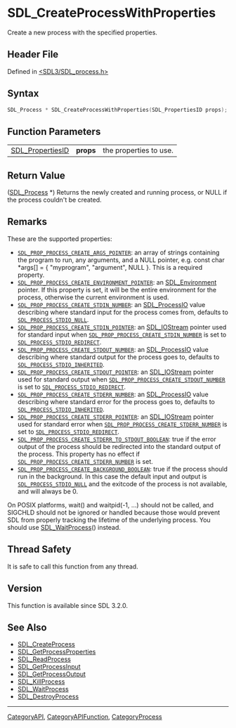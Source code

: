 # SDL_CreateProcessWithProperties

Create a new process with the specified properties.

## Header File

Defined in [<SDL3/SDL_process.h>](https://github.com/libsdl-org/SDL/blob/main/include/SDL3/SDL_process.h)

## Syntax

```c
SDL_Process * SDL_CreateProcessWithProperties(SDL_PropertiesID props);
```

## Function Parameters

|                                      |           |                        |
| ------------------------------------ | --------- | ---------------------- |
| [SDL_PropertiesID](SDL_PropertiesID) | **props** | the properties to use. |

## Return Value

([SDL_Process](SDL_Process) *) Returns the newly created and running
process, or NULL if the process couldn't be created.

## Remarks

These are the supported properties:

- [`SDL_PROP_PROCESS_CREATE_ARGS_POINTER`](SDL_PROP_PROCESS_CREATE_ARGS_POINTER):
  an array of strings containing the program to run, any arguments, and a
  NULL pointer, e.g. const char *args[] = { "myprogram", "argument", NULL
  }. This is a required property.
- [`SDL_PROP_PROCESS_CREATE_ENVIRONMENT_POINTER`](SDL_PROP_PROCESS_CREATE_ENVIRONMENT_POINTER):
  an [SDL_Environment](SDL_Environment) pointer. If this property is set,
  it will be the entire environment for the process, otherwise the current
  environment is used.
- [`SDL_PROP_PROCESS_CREATE_STDIN_NUMBER`](SDL_PROP_PROCESS_CREATE_STDIN_NUMBER):
  an [SDL_ProcessIO](SDL_ProcessIO) value describing where standard input
  for the process comes from, defaults to
  [`SDL_PROCESS_STDIO_NULL`](SDL_PROCESS_STDIO_NULL).
- [`SDL_PROP_PROCESS_CREATE_STDIN_POINTER`](SDL_PROP_PROCESS_CREATE_STDIN_POINTER):
  an [SDL_IOStream](SDL_IOStream) pointer used for standard input when
  [`SDL_PROP_PROCESS_CREATE_STDIN_NUMBER`](SDL_PROP_PROCESS_CREATE_STDIN_NUMBER)
  is set to [`SDL_PROCESS_STDIO_REDIRECT`](SDL_PROCESS_STDIO_REDIRECT).
- [`SDL_PROP_PROCESS_CREATE_STDOUT_NUMBER`](SDL_PROP_PROCESS_CREATE_STDOUT_NUMBER):
  an [SDL_ProcessIO](SDL_ProcessIO) value describing where standard output
  for the process goes to, defaults to
  [`SDL_PROCESS_STDIO_INHERITED`](SDL_PROCESS_STDIO_INHERITED).
- [`SDL_PROP_PROCESS_CREATE_STDOUT_POINTER`](SDL_PROP_PROCESS_CREATE_STDOUT_POINTER):
  an [SDL_IOStream](SDL_IOStream) pointer used for standard output when
  [`SDL_PROP_PROCESS_CREATE_STDOUT_NUMBER`](SDL_PROP_PROCESS_CREATE_STDOUT_NUMBER)
  is set to [`SDL_PROCESS_STDIO_REDIRECT`](SDL_PROCESS_STDIO_REDIRECT).
- [`SDL_PROP_PROCESS_CREATE_STDERR_NUMBER`](SDL_PROP_PROCESS_CREATE_STDERR_NUMBER):
  an [SDL_ProcessIO](SDL_ProcessIO) value describing where standard error
  for the process goes to, defaults to
  [`SDL_PROCESS_STDIO_INHERITED`](SDL_PROCESS_STDIO_INHERITED).
- [`SDL_PROP_PROCESS_CREATE_STDERR_POINTER`](SDL_PROP_PROCESS_CREATE_STDERR_POINTER):
  an [SDL_IOStream](SDL_IOStream) pointer used for standard error when
  [`SDL_PROP_PROCESS_CREATE_STDERR_NUMBER`](SDL_PROP_PROCESS_CREATE_STDERR_NUMBER)
  is set to [`SDL_PROCESS_STDIO_REDIRECT`](SDL_PROCESS_STDIO_REDIRECT).
- [`SDL_PROP_PROCESS_CREATE_STDERR_TO_STDOUT_BOOLEAN`](SDL_PROP_PROCESS_CREATE_STDERR_TO_STDOUT_BOOLEAN):
  true if the error output of the process should be redirected into the
  standard output of the process. This property has no effect if
  [`SDL_PROP_PROCESS_CREATE_STDERR_NUMBER`](SDL_PROP_PROCESS_CREATE_STDERR_NUMBER)
  is set.
- [`SDL_PROP_PROCESS_CREATE_BACKGROUND_BOOLEAN`](SDL_PROP_PROCESS_CREATE_BACKGROUND_BOOLEAN):
  true if the process should run in the background. In this case the
  default input and output is
  [`SDL_PROCESS_STDIO_NULL`](SDL_PROCESS_STDIO_NULL) and the exitcode of
  the process is not available, and will always be 0.

On POSIX platforms, wait() and waitpid(-1, ...) should not be called, and
SIGCHLD should not be ignored or handled because those would prevent SDL
from properly tracking the lifetime of the underlying process. You should
use [SDL_WaitProcess](SDL_WaitProcess)() instead.

## Thread Safety

It is safe to call this function from any thread.

## Version

This function is available since SDL 3.2.0.

## See Also

- [SDL_CreateProcess](SDL_CreateProcess)
- [SDL_GetProcessProperties](SDL_GetProcessProperties)
- [SDL_ReadProcess](SDL_ReadProcess)
- [SDL_GetProcessInput](SDL_GetProcessInput)
- [SDL_GetProcessOutput](SDL_GetProcessOutput)
- [SDL_KillProcess](SDL_KillProcess)
- [SDL_WaitProcess](SDL_WaitProcess)
- [SDL_DestroyProcess](SDL_DestroyProcess)

----
[CategoryAPI](CategoryAPI), [CategoryAPIFunction](CategoryAPIFunction), [CategoryProcess](CategoryProcess)

